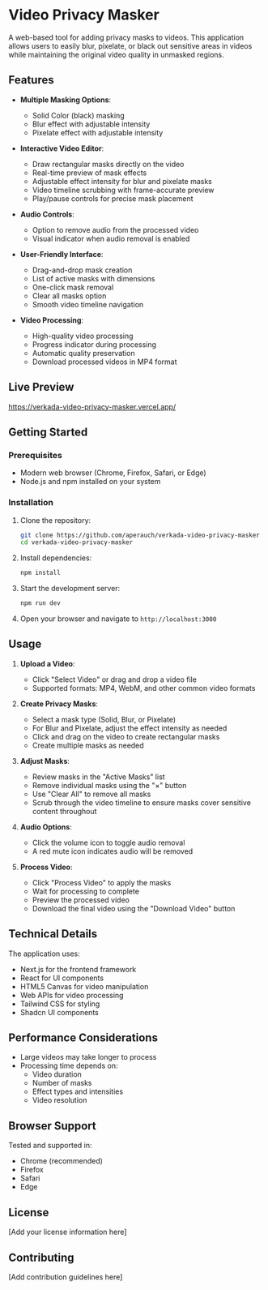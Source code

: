 # Video Privacy Masker

A web-based tool for adding privacy masks to videos. This application allows users to easily blur, pixelate, or black out sensitive areas in videos while maintaining the original video quality in unmasked regions.

## Features

- **Multiple Masking Options**:
  - Solid Color (black) masking
  - Blur effect with adjustable intensity
  - Pixelate effect with adjustable intensity

- **Interactive Video Editor**:
  - Draw rectangular masks directly on the video
  - Real-time preview of mask effects
  - Adjustable effect intensity for blur and pixelate masks
  - Video timeline scrubbing with frame-accurate preview
  - Play/pause controls for precise mask placement

- **Audio Controls**:
  - Option to remove audio from the processed video
  - Visual indicator when audio removal is enabled

- **User-Friendly Interface**:
  - Drag-and-drop mask creation
  - List of active masks with dimensions
  - One-click mask removal
  - Clear all masks option
  - Smooth video timeline navigation

- **Video Processing**:
  - High-quality video processing
  - Progress indicator during processing
  - Automatic quality preservation
  - Download processed videos in MP4 format

## Live Preview
https://verkada-video-privacy-masker.vercel.app/

## Getting Started

### Prerequisites

- Modern web browser (Chrome, Firefox, Safari, or Edge)
- Node.js and npm installed on your system

### Installation

1. Clone the repository:
   ```bash
   git clone https://github.com/aperauch/verkada-video-privacy-masker
   cd verkada-video-privacy-masker
   ```

2. Install dependencies:
   ```bash
   npm install
   ```

3. Start the development server:
   ```bash
   npm run dev
   ```

4. Open your browser and navigate to `http://localhost:3000`

## Usage

1. **Upload a Video**:
   - Click "Select Video" or drag and drop a video file
   - Supported formats: MP4, WebM, and other common video formats

2. **Create Privacy Masks**:
   - Select a mask type (Solid, Blur, or Pixelate)
   - For Blur and Pixelate, adjust the effect intensity as needed
   - Click and drag on the video to create rectangular masks
   - Create multiple masks as needed

3. **Adjust Masks**:
   - Review masks in the "Active Masks" list
   - Remove individual masks using the "×" button
   - Use "Clear All" to remove all masks
   - Scrub through the video timeline to ensure masks cover sensitive content throughout

4. **Audio Options**:
   - Click the volume icon to toggle audio removal
   - A red mute icon indicates audio will be removed

5. **Process Video**:
   - Click "Process Video" to apply the masks
   - Wait for processing to complete
   - Preview the processed video
   - Download the final video using the "Download Video" button

## Technical Details

The application uses:
- Next.js for the frontend framework
- React for UI components
- HTML5 Canvas for video manipulation
- Web APIs for video processing
- Tailwind CSS for styling
- Shadcn UI components

## Performance Considerations

- Large videos may take longer to process
- Processing time depends on:
  - Video duration
  - Number of masks
  - Effect types and intensities
  - Video resolution

## Browser Support

Tested and supported in:
- Chrome (recommended)
- Firefox
- Safari
- Edge

## License

[Add your license information here]

## Contributing

[Add contribution guidelines here] 